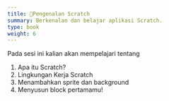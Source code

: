 ```yaml
---
title: 🔎Pengenalan Scratch
summary: Berkenalan dan belajar aplikasi Scratch.
type: book
weight: 6
---
```



Pada sesi ini kalian akan mempelajari tentang
1. Apa itu Scratch?
2. Lingkungan Kerja Scratch
3. Menambahkan sprite dan background
4. Menyusun block pertamamu!
